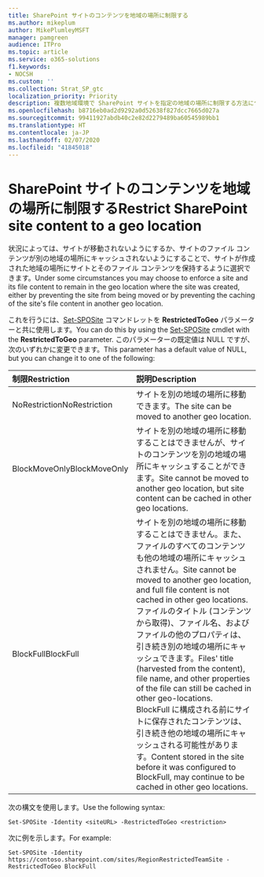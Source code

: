 ```yaml
---
title: SharePoint サイトのコンテンツを地域の場所に制限する
ms.author: mikeplum
author: MikePlumleyMSFT
manager: pamgreen
audience: ITPro
ms.topic: article
ms.service: o365-solutions
f1.keywords:
- NOCSH
ms.custom: ''
ms.collection: Strat_SP_gtc
localization_priority: Priority
description: 複数地域環境で SharePoint サイトを指定の地域の場所に制限する方法について説明します。
ms.openlocfilehash: b8716eb0ad2d9292a0d52638f827dcc7665d027a
ms.sourcegitcommit: 99411927abdb40c2e82d2279489ba60545989bb1
ms.translationtype: HT
ms.contentlocale: ja-JP
ms.lasthandoff: 02/07/2020
ms.locfileid: "41845018"
---
```

# <a name="restrict-sharepoint-site-content-to-a-geo-location"></a><span data-ttu-id="3168f-103">SharePoint サイトのコンテンツを地域の場所に制限する</span><span class="sxs-lookup"><span data-stu-id="3168f-103">Restrict SharePoint site content to a geo location</span></span>

<span data-ttu-id="3168f-104">状況によっては、サイトが移動されないようにするか、サイトのファイル コンテンツが別の地域の場所にキャッシュされないようにすることで、サイトが作成された地域の場所にサイトとそのファイル コンテンツを保持するように選択できます。</span><span class="sxs-lookup"><span data-stu-id="3168f-104">Under some circumstances you may choose to enforce a site and its file content to remain in the geo location where the site was created, either by preventing the site from being moved or by preventing the caching of the site's file content in another geo location.</span></span>

<span data-ttu-id="3168f-105">これを行うには、[Set-SPOSite](https://docs.microsoft.com/powershell/module/sharepoint-online/set-sposite) コマンドレットを **RestrictedToGeo** パラメーターと共に使用します。</span><span class="sxs-lookup"><span data-stu-id="3168f-105">You can do this by using the [Set-SPOSite](https://docs.microsoft.com/powershell/module/sharepoint-online/set-sposite) cmdlet with the **RestrictedToGeo** parameter.</span></span> <span data-ttu-id="3168f-106">このパラメーターの既定値は NULL ですが、次のいずれかに変更できます。</span><span class="sxs-lookup"><span data-stu-id="3168f-106">This parameter has a default value of NULL, but you can change it to one of the following:</span></span>

|<span data-ttu-id="3168f-107">制限</span><span class="sxs-lookup"><span data-stu-id="3168f-107">Restriction</span></span>|<span data-ttu-id="3168f-108">説明</span><span class="sxs-lookup"><span data-stu-id="3168f-108">Description</span></span>|
|:----------|:----------|
|<span data-ttu-id="3168f-109">NoRestriction</span><span class="sxs-lookup"><span data-stu-id="3168f-109">NoRestriction</span></span>|<span data-ttu-id="3168f-110">サイトを別の地域の場所に移動できます。</span><span class="sxs-lookup"><span data-stu-id="3168f-110">The site can be moved to another geo location.</span></span>|
|<span data-ttu-id="3168f-111">BlockMoveOnly</span><span class="sxs-lookup"><span data-stu-id="3168f-111">BlockMoveOnly</span></span>|<span data-ttu-id="3168f-112">サイトを別の地域の場所に移動することはできませんが、サイトのコンテンツを別の地域の場所にキャッシュすることができます。</span><span class="sxs-lookup"><span data-stu-id="3168f-112">Site cannot be moved to another geo location, but site content can be cached in other geo locations.</span></span>|
|<span data-ttu-id="3168f-113">BlockFull</span><span class="sxs-lookup"><span data-stu-id="3168f-113">BlockFull</span></span>|<span data-ttu-id="3168f-114">サイトを別の地域の場所に移動することはできません。また、ファイルのすべてのコンテンツも他の地域の場所にキャッシュされません。</span><span class="sxs-lookup"><span data-stu-id="3168f-114">Site cannot be moved to another geo location, and full file content is not cached in other geo locations.</span></span> <span data-ttu-id="3168f-115">ファイルのタイトル (コンテンツから取得)、ファイル名、およびファイルの他のプロパティは、引き続き別の地域の場所にキャッシュできます。</span><span class="sxs-lookup"><span data-stu-id="3168f-115">Files' title (harvested from the content), file name, and other properties of the file can still be cached in other geo-locations.</span></span><br><span data-ttu-id="3168f-116">BlockFull に構成される前にサイトに保存されたコンテンツは、引き続き他の地域の場所にキャッシュされる可能性があります。</span><span class="sxs-lookup"><span data-stu-id="3168f-116">Content stored in the site before it was configured to BlockFull, may continue to be cached in other geo locations.</span></span>|

<span data-ttu-id="3168f-117">次の構文を使用します。</span><span class="sxs-lookup"><span data-stu-id="3168f-117">Use the following syntax:</span></span>

`Set-SPOSite -Identity <siteURL> -RestrictedToGeo <restriction>`

<span data-ttu-id="3168f-118">次に例を示します。</span><span class="sxs-lookup"><span data-stu-id="3168f-118">For example:</span></span>

`Set-SPOSite -Identity https://contoso.sharepoint.com/sites/RegionRestrictedTeamSite -RestrictedToGeo BlockFull`
